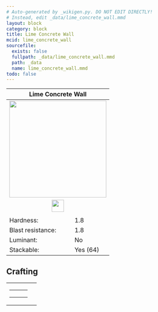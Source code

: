 ```yaml
---
# Auto-generated by _wikigen.py. DO NOT EDIT DIRECTLY!
# Instead, edit _data/lime_concrete_wall.mmd
layout: block
category: block
title: Lime Concrete Wall
mcid: lime_concrete_wall
sourcefile:
  exists: false
  fullpath: _data/lime_concrete_wall.mmd
  path: _data
  name: lime_concrete_wall.mmd
todo: false
---
```


<table class="block-info"><thead><tr>
<th colspan=2>Lime Concrete Wall</th>
</tr></thead><tbody>
<tr><td colspan=2 class="cell-image-big" style="text-align:center"><img src="/allotment/img/textures/allotment/lime_concrete_wall.png" width="256" height="256" alt="" class="preview-icon"></td></tr>
<tr><td colspan=2 class="cell-image-small" style="text-align:center"><img src="/allotment/img/inventory_textures/allotment/lime_concrete_wall.png" width="32" height="32" alt="" class="inventory-icon"></td></tr>
<tr><td colspan=2 style="text-align:center"><span class="tool-info tool-pickaxe tool-level-1" title="Requires a Wooden/Gold Pickaxe"></span></td></tr>
<tr><td>Hardness:</td><td>1.8</td></tr>
<tr><td>Blast resistance:</td><td>1.8</td></tr>
<tr><td>Luminant:</td><td>No</td></tr>
<tr><td>Stackable:</td><td>Yes (64)</td></tr>
</tbody></table>

## Crafting

<table class="crafting-recipe crafting-shaped"><tbody><tr>
<td><table class="crafting-grid"><tbody>
<tr>
<td>
<span title="Lime Concrete" class="item item-minecraft:lime_concrete item-type-item" style="background-image:url(&quot;/allotment/img/inventory_textures/minecraft/lime_concrete.png&quot;)"></span>
</td>
<td>
<span title="Lime Concrete" class="item item-minecraft:lime_concrete item-type-item" style="background-image:url(&quot;/allotment/img/inventory_textures/minecraft/lime_concrete.png&quot;)"></span>
</td>
<td>
<span title="Lime Concrete" class="item item-minecraft:lime_concrete item-type-item" style="background-image:url(&quot;/allotment/img/inventory_textures/minecraft/lime_concrete.png&quot;)"></span>
</td>
</tr>
<tr>
<td>
<span title="Lime Concrete" class="item item-minecraft:lime_concrete item-type-item" style="background-image:url(&quot;/allotment/img/inventory_textures/minecraft/lime_concrete.png&quot;)"></span>
</td>
<td>
<span title="Lime Concrete" class="item item-minecraft:lime_concrete item-type-item" style="background-image:url(&quot;/allotment/img/inventory_textures/minecraft/lime_concrete.png&quot;)"></span>
</td>
<td>
<span title="Lime Concrete" class="item item-minecraft:lime_concrete item-type-item" style="background-image:url(&quot;/allotment/img/inventory_textures/minecraft/lime_concrete.png&quot;)"></span>
</td>
</tr>
<tr>
<td>
<span class="item item-empty-space"></span>
</td>
<td>
<span class="item item-empty-space"></span>
</td>
<td>
<span class="item item-empty-space"></span>
</td>
</tr>
</tbody></table></td>
<td class="result">
<div class="result-inner">
<div class="result-slot">
<span title="Lime Concrete Wall" class="item item-allotment:lime_concrete_wall" style="background-image:url(&quot;/allotment/img/inventory_textures/allotment/lime_concrete_wall.png&quot;)"></span>
</div>
</div>
</td>
</tr></tbody></table>